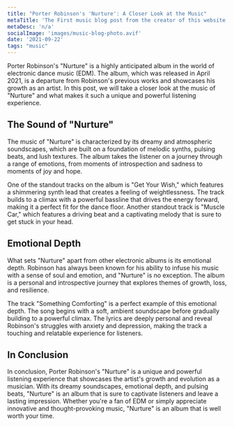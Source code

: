 ```yaml
---
title: "Porter Robinson's 'Nurture': A Closer Look at the Music"
metaTitle: 'The First music blog post from the creator of this website, Moose'
metaDesc: 'n/a'
socialImage: 'images/music-blog-photo.avif'
date: '2021-09-22'
tags: "music"
---
```


Porter Robinson's "Nurture" is a highly anticipated album in the world of electronic dance music (EDM). The album, which was released in April 2021, is a departure from Robinson's previous works and showcases his growth as an artist. In this post, we will take a closer look at the music of "Nurture" and what makes it such a unique and powerful listening experience.

## The Sound of "Nurture"

The music of "Nurture" is characterized by its dreamy and atmospheric soundscapes, which are built on a foundation of melodic synths, pulsing beats, and lush textures. The album takes the listener on a journey through a range of emotions, from moments of introspection and sadness to moments of joy and hope.

One of the standout tracks on the album is "Get Your Wish," which features a shimmering synth lead that creates a feeling of weightlessness. The track builds to a climax with a powerful bassline that drives the energy forward, making it a perfect fit for the dance floor. Another standout track is "Muscle Car," which features a driving beat and a captivating melody that is sure to get stuck in your head.

## Emotional Depth

What sets "Nurture" apart from other electronic albums is its emotional depth. Robinson has always been known for his ability to infuse his music with a sense of soul and emotion, and "Nurture" is no exception. The album is a personal and introspective journey that explores themes of growth, loss, and resilience.

The track "Something Comforting" is a perfect example of this emotional depth. The song begins with a soft, ambient soundscape before gradually building to a powerful climax. The lyrics are deeply personal and reveal Robinson's struggles with anxiety and depression, making the track a touching and relatable experience for listeners.

## In Conclusion

In conclusion, Porter Robinson's "Nurture" is a unique and powerful listening experience that showcases the artist's growth and evolution as a musician. With its dreamy soundscapes, emotional depth, and pulsing beats, "Nurture" is an album that is sure to captivate listeners and leave a lasting impression. Whether you're a fan of EDM or simply appreciate innovative and thought-provoking music, "Nurture" is an album that is well worth your time.
